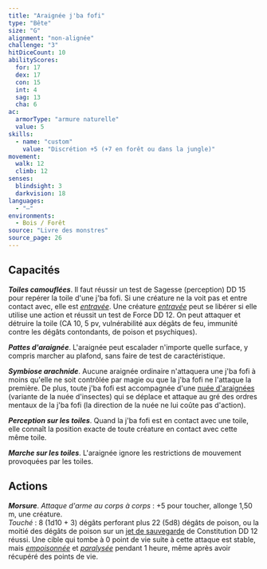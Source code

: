 ```yaml
---
title: "Araignée j'ba fofi"
type: "Bête"
size: "G"
alignment: "non-alignée"
challenge: "3"
hitDiceCount: 10
abilityScores:
  for: 17
  dex: 17
  con: 15
  int: 4
  sag: 13
  cha: 6
ac:
  armorType: "armure naturelle"
  value: 5
skills:
  - name: "custom"
    value: "Discrétion +5 (+7 en forêt ou dans la jungle)"
movement:
  walk: 12
  climb: 12
senses:
  blindsight: 3
  darkvision: 18
languages:
  - "—"
environments:
  - Bois / Forêt
source: "Livre des monstres"
source_page: 26
---
```

## Capacités
_**Toiles camouflées**_. Il faut réussir un test de Sagesse (perception) DD 15 pour repérer la toile d'une j'ba fofi. Si une créature ne la voit pas et entre contact avec, elle est [_entravée_](/gerer-la-sante-du-personnage/#entrave). Une créature [_entravée_](/gerer-la-sante-du-personnage/#entrave) peut se libérer si elle utilise une action et réussit un test de Force DD 12. On peut attaquer et détruire la toile (CA 10, 5 pv, vulnérabilité aux dégâts de feu, immunité contre les dégâts contondants, de poison et psychiques).

_**Pattes d'araignée**_. L'araignée peut escalader n'importe quelle surface, y compris marcher au plafond, sans faire de test de caractéristique.

_**Symbiose arachnide**_. Aucune araignée ordinaire n'attaquera une j'ba fofi à moins qu'elle ne soit contrôlée par magie ou que la j'ba fofi ne l'attaque la première. De plus, toute j'ba fofi est accompagnée d'une [nuée d'araignées](/bestiaire/nuee-d-insectes/) (variante de la nuée d'insectes) qui se déplace et attaque au gré des ordres mentaux de la j'ba fofi (la direction de la nuée ne lui coûte pas d'action).

_**Perception sur les toiles**_. Quand la j'ba fofi est en contact avec une toile, elle connaît la position exacte de toute créature en contact avec cette même toile.

_**Marche sur les toiles**_. L'araignée ignore les restrictions de mouvement provoquées par les toiles.

## Actions
_**Morsure**_. _Attaque d'arme au corps à corps_ : +5 pour toucher, allonge 1,50 m, une créature.  
_Touché_ : 8 (1d10 + 3) dégâts perforant plus 22 (5d8) dégâts de poison, ou la moitié des dégâts de poison sur un [jet de sauvegarde](/utiliser-les-caracteristiques/#jets-de-sauvegarde) de Constitution DD 12 réussi. Une cible qui tombe à 0 point de vie suite à cette attaque est stable, mais [_empoisonnée_](/gerer-la-sante-du-personnage/#empoisonne) et [_paralysée_](/gerer-la-sante-du-personnage/#paralyse) pendant 1 heure, même après avoir récupéré des points de vie.

